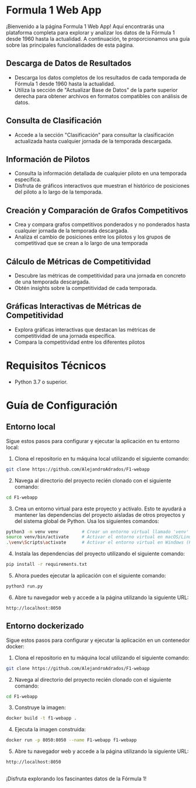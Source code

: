 # Formula 1 Web App

¡Bienvenido a la página Formula 1 Web App! Aquí encontrarás una plataforma completa para explorar y analizar los datos de la Fórmula 1 desde 1960 hasta la actualidad. A continuación, te proporcionamos una guía sobre las principales funcionalidades de esta página.

## Descarga de Datos de Resultados

- Descarga los datos completos de los resultados de cada temporada de Fórmula 1 desde 1960 hasta la actualidad.
- Utiliza la sección de "Actualizar Base de Datos" de la parte superior derecha para obtener archivos en formatos compatibles con análisis de datos.

## Consulta de Clasificación

- Accede a la sección "Clasificación" para consultar la clasificación actualizada hasta cualquier jornada de la temporada descargada.

## Información de Pilotos

- Consulta la información detallada de cualquier piloto en una temporada específica.
- Disfruta de gráficos interactivos que muestran el histórico de posiciones del piloto a lo largo de la temporada.

## Creación y Comparación de Grafos Competitivos

- Crea y compara grafos competitivos ponderados y no ponderados hasta cualquier jornada de la temporada descargada.
- Analiza el cambio de posiciones entre los pilotos y los grupos de competitivad que se crean a lo largo de una temporada

## Cálculo de Métricas de Competitividad

- Descubre las métricas de competitividad para una jornada en concreto de una temporada descargada.
- Obtén insights sobre la competitividad de cada temporada.

## Gráficas Interactivas de Métricas de Competitividad

- Explora gráficas interactivas que destacan las métricas de competitividad de una jornada específica.
- Compara la competitividad entre los diferentes pilotos

# Requisitos Técnicos

- Python 3.7 o superior.

# Guía de Configuración

## Entorno local

Sigue estos pasos para configurar y ejecutar la aplicación en tu entorno local:

1. Clona el repositorio en tu máquina local utilizando el siguiente comando:

```bash
git clone https://github.com/AlejandroAdrados/F1-webapp
```

2. Navega al directorio del proyecto recién clonado con el siguiente comando:

```bash
cd F1-webapp
```

3. Crea un entorno virtual para este proyecto y actívalo. Esto te ayudará a mantener las dependencias del proyecto aisladas de otros proyectos y del sistema global de Python. Usa los siguientes comandos:

```bash
python3 -m venv venv         # Crear un entorno virtual llamado 'venv'
source venv/bin/activate     # Activar el entorno virtual en macOS/Linux
.\venv\Scripts\activate      # Activar el entorno virtual en Windows (PowerShell)
```

4. Instala las dependencias del proyecto utilizando el siguiente comando:

```bash
pip install -r requirements.txt
```

5. Ahora puedes ejecutar la aplicación con el siguiente comando:

```bash
python3 run.py
```

6. Abre tu navegador web y accede a la página utilizando la siguiente URL:

```
http://localhost:8050
```

## Entorno dockerizado

Sigue estos pasos para configurar y ejecutar la aplicación en un contenedor docker:

1. Clona el repositorio en tu máquina local utilizando el siguiente comando:

```bash
git clone https://github.com/AlejandroAdrados/F1-webapp
```

2. Navega al directorio del proyecto recién clonado con el siguiente comando:

```bash
cd F1-webapp
```

3. Construye la imagen:

```bash
docker build -t f1-webapp .
```

4. Ejecuta la imagen construida:

```bash
docker run -p 8050:8050 --name F1-webapp f1-webapp
```

5. Abre tu navegador web y accede a la página utilizando la siguiente URL:

```
http://localhost:8050
```
##

¡Disfruta explorando los fascinantes datos de la Fórmula 1!
